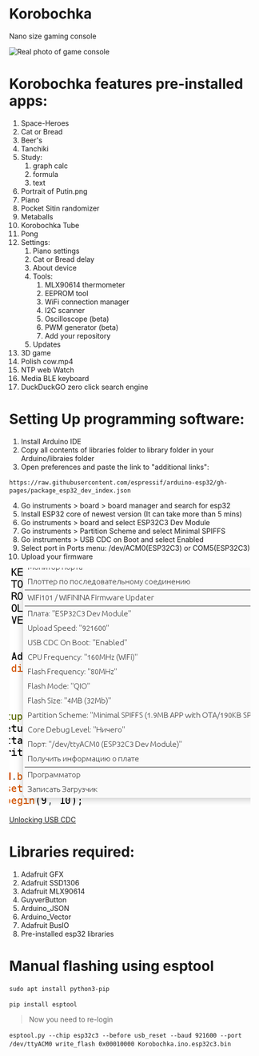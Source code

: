 # Korobochka
Nano size gaming console

![Real photo of game console](https://github.com/efim-sys/Korobochka/raw/main/tanchiki_textures/korobka%20photos/2.png "Photo of gameing console")

# Korobochka features pre-installed apps:
  1. Space-Heroes
  2. Cat or Bread
  4. Beer's
  3. Tanchiki
  5. Study:
      1. graph calc
      2. formula
      3. text
  6. Portrait of Putin.png
  7. Piano
  8. Pocket Sitin randomizer
  9. Metaballs
  10. Korobochka Tube
  11. Pong
  12. Settings:
      1. Piano settings
      2. Cat or Bread delay
      3. About device
      4. Tools:
          1. MLX90614 thermometer
          2. EEPROM tool
          3. WiFi connection manager
          4. I2C scanner
          5. Oscilloscope (beta)
          6. PWM generator (beta)
          7. Add your repository
      5. Updates
  13. 3D game
  14. Polish cow.mp4
  15. NTP web Watch
  16. Media BLE keyboard
  17. DuckDuckGO zero click search engine

# Setting Up programming software:

  1. Install Arduino IDE
  2. Copy all contents of libraries folder to library folder in your Arduino/libraies folder
  3. Open preferences and paste the link to "additional links":

    https://raw.githubusercontent.com/espressif/arduino-esp32/gh-pages/package_esp32_dev_index.json

  4. Go instruments > board > board manager and search for esp32
  5. Install ESP32 core of newest version (It can take more than 5 mins)
  6. Go instruments > board and select ESP32C3 Dev Module
  7. Go instruments > Partition Scheme and select Minimal SPIFFS
  8. Go instruments > USB CDC on Boot and select Enabled
  9. Select port in Ports menu: /dev/ACM0(ESP32C3) or COM5(ESP32C3)
  10. Upload your firmware

  ![Right settings](https://github.com/efim-sys/Korobochka/raw/main/settings.png "Make sure yuo have same settings")

  [Unlocking USB CDC](http://efim.adior.ru/index.php/46-korobochka-usb-cdc-unlock)

# Libraries required:
  1. Adafruit GFX
  2. Adafruit SSD1306
  3. Adafruit MLX90614
  4. GuyverButton
  5. Arduino_JSON
  6. Arduino_Vector
  7. Adafruit BusIO
  8. Pre-installed esp32 libraries

# Manual flashing using esptool
  `sudo apt install python3-pip`

  `pip install esptool`

>  Now you need to re-login

  `esptool.py --chip esp32c3 --before usb_reset --baud 921600 --port /dev/ttyACM0 write_flash 0x00010000 Korobochka.ino.esp32c3.bin`
